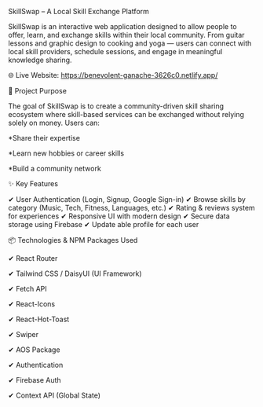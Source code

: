  SkillSwap – A Local Skill Exchange Platform

SkillSwap is an interactive web application designed to allow people to offer, learn, and exchange skills within their local community. From guitar lessons and graphic design to cooking and yoga — users can connect with local skill providers, schedule sessions, and engage in meaningful knowledge sharing.

🌐 Live Website: https://benevolent-ganache-3626c0.netlify.app/

🎯 Project Purpose

The goal of SkillSwap is to create a community-driven skill sharing ecosystem where skill-based services can be exchanged without relying solely on money.
Users can:

*Share their expertise

*Learn new hobbies or career skills

*Build a community network

✨ Key Features

✔ User Authentication (Login, Signup, Google Sign-in)
✔ Browse skills by category (Music, Tech, Fitness, Languages, etc.)
✔ Rating & reviews system for experiences
✔ Responsive UI with modern design
✔ Secure data storage using Firebase
✔ Update able profile for each user

📦 Technologies & NPM Packages Used

✔ React Router

✔ Tailwind CSS / DaisyUI (UI Framework)

✔ Fetch API

✔ React-Icons

✔ React-Hot-Toast 

✔ Swiper

✔ AOS Package

✔ Authentication

✔ Firebase Auth

✔ Context API (Global State)

